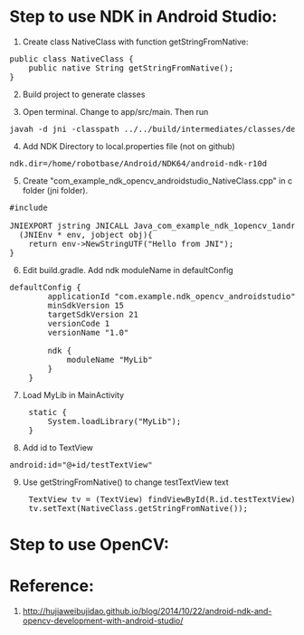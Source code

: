 Step to use NDK in Android Studio:
==============

1. Create class NativeClass with function getStringFromNative:

<pre>
public class NativeClass {
    public native String getStringFromNative();
}
</pre>

2. Build project to generate classes

3. Open terminal. Change to app/src/main. Then run

<pre>
javah -d jni -classpath ../../build/intermediates/classes/debug/ com.example.ndk_opencv_androidstudio.NativeClass
</pre>

4. Add NDK Directory to local.properties file (not on github)

<pre>
ndk.dir=/home/robotbase/Android/NDK64/android-ndk-r10d
</pre>

5. Create "com_example_ndk_opencv_androidstudio_NativeClass.cpp" in c folder (jni folder).

<pre>
#include <com_example_ndk_opencv_androidstudio_NativeClass.h>

JNIEXPORT jstring JNICALL Java_com_example_ndk_1opencv_1androidstudio_NativeClass_getStringFromNative
  (JNIEnv * env, jobject obj){
    return env->NewStringUTF("Hello from JNI");
}
</pre>

6. Edit build.gradle. Add ndk moduleName in  defaultConfig 

<pre>
defaultConfig {
        applicationId "com.example.ndk_opencv_androidstudio"
        minSdkVersion 15
        targetSdkVersion 21
        versionCode 1
        versionName "1.0"

        ndk {
            moduleName "MyLib"
        }
    }
</pre>

7. Load MyLib in MainActivity

<pre>
    static {
        System.loadLibrary("MyLib");
    }
</pre>

8. Add id to TextView

<pre>
android:id="@+id/testTextView"
</pre>

9. Use getStringFromNative() to change testTextView text

<pre>
    TextView tv = (TextView) findViewById(R.id.testTextView);
    tv.setText(NativeClass.getStringFromNative());
</pre>


Step to use OpenCV:
==============

Reference:
==============
1. http://hujiaweibujidao.github.io/blog/2014/10/22/android-ndk-and-opencv-development-with-android-studio/